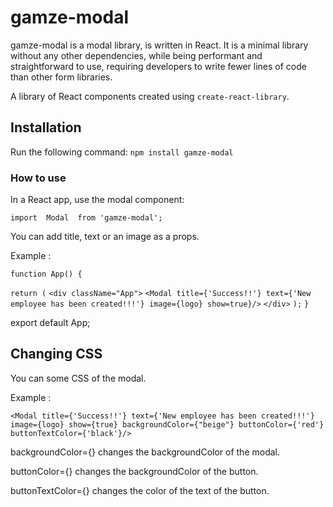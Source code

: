 # gamze-modal

gamze-modal is a modal library, is written in React. It is a minimal library without any other dependencies, while being performant and straightforward to use, requiring developers to write fewer lines of code than other form libraries.

A library of React components created using `create-react-library`.

## Installation
Run the following command: `npm install gamze-modal`

### How to use

In a React app, use the modal component:

`import  Modal  from 'gamze-modal';`

You can add title, text or an image as a props.

Example :

`function App() {`

  `return (`
    `<div className="App">`
     `<Modal title={'Success!!'} text={'New employee has been created!!!'} image={logo} show=true}/>`
    `</div>`
  `);`
`}`

export default App;

 
## Changing CSS

You can some CSS of the modal.

Example :

 `<Modal title={'Success!!'} text={'New employee has been created!!!'} image={logo} show={true} backgroundColor={"beige"} buttonColor={'red'} buttonTextColor={'black'}/>`

 backgroundColor={} changes the backgroundColor of the modal.

 buttonColor={} changes the backgroundColor of the button.

 buttonTextColor={} changes the color of the text of the button.
  


 